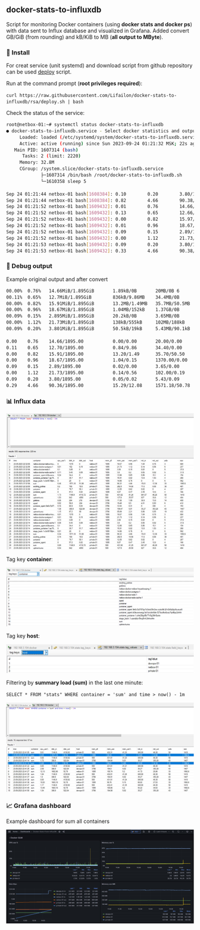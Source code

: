 ## docker-stats-to-influxdb

Script for monitoring Docker containers (using **docker stats and docker ps**) with data sent to Influx database and visualized in Grafana. Added convert GB/GiB (from rounding) and kB/KiB to MB (**all output to MByte**).

### 🚀 Install

For creat service (unit systemd) and download script from github repository can be used [deploy](https://github.com/Lifailon/docker-stats-to-influxdb/blob/rsa/deploy.sh) script.

Run at the command prompt (**root privileges required**):

`curl https://raw.githubusercontent.com/Lifailon/docker-stats-to-influxdb/rsa/deploy.sh | bash`

Check the status of the service:

```bash
root@netbox-01:~# systemctl status docker-stats-to-influxdb
● docker-stats-to-influxdb.service - Select docker statistics and output to Influx Database
     Loaded: loaded (/etc/systemd/system/docker-stats-to-influxdb.service; enabled; vendor preset: enabled)
     Active: active (running) since Sun 2023-09-24 01:21:32 MSK; 22s ago
   Main PID: 1607314 (bash)
      Tasks: 2 (limit: 2220)
     Memory: 32.8M
     CGroup: /system.slice/docker-stats-to-influxdb.service
             ├─1607314 /bin/bash /root/docker-stats-to-influxdb.sh
             └─1610358 sleep 5

Sep 24 01:21:44 netbox-01 bash[1608384]: 0.10        0.20        3.80/1895.00        0.05/0.02        5.43/0.09        5  >
Sep 24 01:21:44 netbox-01 bash[1608384]: 0.82        4.66        90.38/1895.00       15.39/12.17      1571.18/51.18    33 >
Sep 24 01:21:52 netbox-01 bash[1609432]: 0.01        0.76        14.66/1895.00       0.00/0.00        20.00/0.00       6  >
Sep 24 01:21:52 netbox-01 bash[1609432]: 0.13        0.65        12.66/1895.00       0.84/9.94        34.40/0.00       4  >
Sep 24 01:21:52 netbox-01 bash[1609432]: 0.00        0.82        15.97/1895.00       13.30/1.50       35.70/50.90      4  >
Sep 24 01:21:52 netbox-01 bash[1609432]: 0.01        0.96        18.67/1895.00       1.04/0.15        1370.00/0.00     3  >
Sep 24 01:21:52 netbox-01 bash[1609432]: 0.09        0.15        2.89/1895.00        0.02/0.00        3.65/0.00        5  >
Sep 24 01:21:52 netbox-01 bash[1609432]: 0.00        1.12        21.73/1895.00       0.14/0.56        102.00/0.19      6  >
Sep 24 01:21:53 netbox-01 bash[1609432]: 0.09        0.20        3.80/1895.00        0.05/0.02        5.43/0.09        5  >
Sep 24 01:21:53 netbox-01 bash[1609432]: 0.33        4.66        90.38/1895.00       15.39/12.17      1571.18/51.18    33 >
```

### 📑 Debug output

Example original output and after convert

```bash
00.00%  0.76%   14.66MiB/1.895GiB       1.89kB/0B       20MB/0B 6       stage_back.1.x3o95788jnrr9puxy5x0h0arm
00.11%  0.65%   12.7MiB/1.895GiB        836kB/9.86MB    34.4MB/0B       4       portainer_agent.rb0eurxmxegg1at1ukcbki6de.scs3y0p57fyjbczx0w6itxya1
00.00%  0.82%   15.91MiB/1.895GiB       13.2MB/1.49MB   35.7MB/50.5MB   4       portainer_portainer.1.ep75bz1qhn2x9tx6js0u1ap39
00.00%  0.96%   18.67MiB/1.895GiB       1.04MB/152kB    1.37GB/0B       3       netbox-docker-netbox-housekeeping-1
00.09%  0.15%   2.895MiB/1.895GiB       20.2kB/0B       3.65MB/0B       5       netbox-docker-redis-1
00.00%  1.12%   21.73MiB/1.895GiB       138kB/555kB     102MB/188kB     6       netbox-docker-postgres-1
00.09%  0.20%   3.801MiB/1.895GiB       50.5kB/19kB     5.43MB/90.1kB   5       netbox-docker-redis-cache-1

0.00    0.76    14.66/1895.00           0.00/0.00       20.00/0.00      6       562.00  stage_back.1.x3o95788jnrr9puxy5x0h0arm
0.11    0.65    12.70/1895.00           0.84/9.86       34.40/0.00      4       154.00  portainer_agent.rb0eurxmxegg1at1ukcbki6de.scs3y0p57fyjbczx0w6itxya1
0.00    0.82    15.91/1895.00           13.20/1.49      35.70/50.50     4       280.00  portainer_portainer.1.ep75bz1qhn2x9tx6js0u1ap39
0.00    0.96    18.67/1895.00           1.04/0.15       1370.00/0.00    3       684.00  netbox-docker-netbox-housekeeping-1
0.09    0.15    2.89/1895.00            0.02/0.00       3.65/0.00       5       37.80   netbox-docker-redis-1
0.00    1.12    21.73/1895.00           0.14/0.56       102.00/0.19     6       237.00  netbox-docker-postgres-1
0.09    0.20    3.80/1895.00            0.05/0.02       5.43/0.09       5       37.80   netbox-docker-redis-cache-1
0.29    4.66    90.36/1895.00           15.29/12.08     1571.18/50.78   33      1992.6  SUM
```

### 📊 Influx data

![Image alt](https://github.com/Lifailon/docker-stats-to-influxdb/blob/rsa/screen/influxdb-data.jpg)

Tag key **container**:

![Image alt](https://github.com/Lifailon/docker-stats-to-influxdb/blob/rsa/screen/tag-key-container.jpg)

Tag key **host**:

![Image alt](https://github.com/Lifailon/docker-stats-to-influxdb/blob/rsa/screen/tag-key-host.jpg)

Filtering by **summary load (sum)** in the last one minute:

`SELECT * FROM "stats" WHERE container = 'sum' and time > now() - 1m`

![Image alt](https://github.com/Lifailon/docker-stats-to-influxdb/blob/rsa/screen/select-sum.jpg)

### 📈 Grafana dashboard

Example dashboard for sum all containers

![Image alt](https://github.com/Lifailon/docker-stats-to-influxdb/blob/rsa/screen/grafana-dashboard-sum.jpg)
